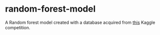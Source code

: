 # random-forest-model
A Random forest model created with a database acquired from [this](https://www.kaggle.com/c/house-prices-advanced-regression-techniques) Kaggle competition.

